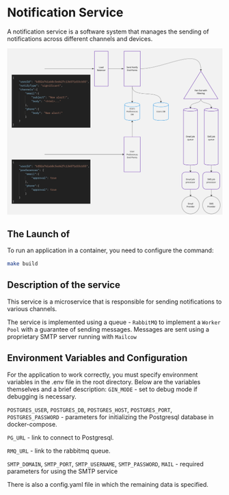 # Notification Service

A notification service is a software system that manages the sending of notifications across different channels and devices.

<p align="center">
  <img src="https://github.com/MovingTowardsADream/Notification-Service/blob/main/architecture%20design/Notification-Service.jpg" alt="Notification Service Architecture Design" width="600"/>
</p>

## The Launch of
To run an application in a container, you need to configure the command:
```bash
make build
```

## Description of the service
This service is a microservice that is responsible for sending notifications to various channels. 

The service is implemented using a queue - `RabbitMQ` to implement a `Worker Pool` with a guarantee of sending messages. Messages are sent using a proprietary SMTP server running with `Mailcow`

## Environment Variables and Configuration
For the application to work correctly, you must specify environment variables in the .env file in the root directory. Below are the variables themselves and a brief description:
`GIN_MODE` - set to debug mode if debugging is necessary.

`POSTGRES_USER`, `POSTGRES_DB`, `POSTGRES_HOST`, `POSTGRES_PORT`, `POSTGRES_PASSWORD` - parameters for initializing the Postgresql database in docker-compose.

`PG_URL` - link to connect to Postgresql.

`RMQ_URL` - link to the rabbitmq queue.

`SMTP_DOMAIN`, `SMTP_PORT`, `SMTP_USERNAME`, `SMTP_PASSWORD`, `MAIL` - required parameters for using the SMTP service

There is also a config.yaml file in which the remaining data is specified.
